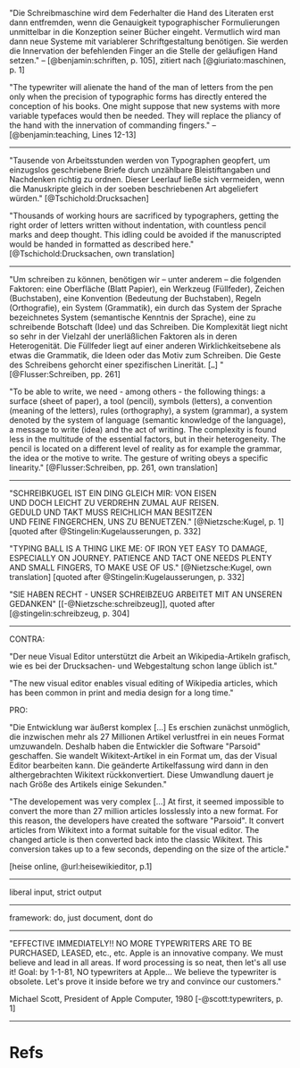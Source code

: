 "Die Schreibmaschine wird dem Federhalter die Hand des Literaten erst dann entfremden, 
wenn die Genauigkeit typographischer Formulierungen unmittelbar in die Konzeption seiner Bücher eingeht. 
Vermutlich wird man dann neue Systeme mit variablerer Schriftgestaltung benötigen. 
Sie werden die Innervation der befehlenden Finger an die Stelle der geläufigen Hand setzen." – [@benjamin:schriften, p. 105], zitiert nach [@giuriato:maschinen, p. 1]

"The typewriter will alienate the hand of the man of letters from the pen only when the precision of typographic forms has directly entered the conception of his books. 
One might suppose that new systems with more variable typefaces would then be needed. 
They will replace the pliancy of the hand with the innervation of commanding fingers." – [@benjamin:teaching, Lines 12-13]

---

"Tausende von Arbeitsstunden werden von Typographen geopfert, 
um einzugslos geschriebene Briefe durch unzählbare Bleistiftangaben
und Nachdenken richtig zu ordnen.
Dieser Leerlauf ließe sich vermeiden, wenn die Manuskripte gleich
in der soeben beschriebenen Art abgeliefert würden."
[@Tschichold:Drucksachen]

"Thousands of working hours are sacrificed by typographers,
getting the right order of letters written without indentation,
with countless pencil marks and deep thought.
This idling could be avoided if the manuscripted would be
handed in formatted as described here."
[@Tschichold:Drucksachen, own translation]

---

"Um schreiben zu können, benötigen wir – unter anderem – die folgenden Faktoren: 
eine Oberfläche (Blatt Papier),
ein Werkzeug (Füllfeder),
Zeichen (Buchstaben),
eine Konvention (Bedeutung der Buchstaben),
Regeln (Orthografie),
ein System (Grammatik),
ein durch das System der Sprache bezeichnetes System (semantische Kenntnis der Sprache),
eine zu schreibende Botschaft (Idee)
und das Schreiben.
Die Komplexität liegt nicht so sehr in der Vielzahl der unerläßlichen Faktoren als in
deren Heterogenität.
Die Füllfeder liegt auf einer anderen Wirklichkeitsebene als etwas die Grammatik, die Ideen oder das Motiv zum Schreiben.
Die Geste des Schreibens gehorcht einer spezifischen Linerität. [`…`]
"
[@Flusser:Schreiben, pp. 261]

"To be able to write, we need - among others - the following things:
a surface (sheet of paper),
a tool (pencil),
symbols (letters),
a convention (meaning of the letters),
rules (orthography),
a system (grammar),
a system denoted by the system of language (semantic knowledge of the language),
a message to write (idea)
and the act of writing.
The complexity is found less in the multitude of the essential factors, but in their heterogeneity.
The pencil is located on a different level of reality as for example the grammar, the idea or the motive to write.
The gesture of writing obeys a specific linearity."
[@Flusser:Schreiben, pp. 261, own translation]

---

"SCHREIBKUGEL IST EIN DING GLEICH MIR: VON EISEN  
UND DOCH LEICHT ZU VERDREHN ZUMAL AUF REISEN.  
GEDULD UND TAKT MUSS REICHLICH MAN BESITZEN  
UND FEINE FINGERCHEN, UNS ZU BENUETZEN."
[@Nietzsche:Kugel, p. 1] [quoted after @Stingelin:Kugelausserungen, p. 332]

"TYPING BALL IS A THING LIKE ME: OF IRON
YET EASY TO DAMAGE, ESPECIALLY ON JOURNEY.
PATIENCE AND TACT ONE NEEDS PLENTY
AND SMALL FINGERS, TO MAKE USE OF US."
[@Nietzsche:Kugel, own translation] [quoted after @Stingelin:Kugelausserungen, p. 332]

"SIE HABEN RECHT - UNSER SCHREIBZEUG ARBEITET MIT AN UNSEREN GEDANKEN"
[[-@Nietzsche:schreibzeug]], 
quoted after [@stingelin:schreibzeug, p. 304]

---

CONTRA: 

"Der neue Visual Editor unterstützt die Arbeit an Wikipedia-Artikeln grafisch, wie es bei der Drucksachen- und Webgestaltung schon lange üblich ist."

"The new visual editor enables visual editing of Wikipedia articles, 
which has been common in print and media design for a long time."

PRO:

"Die Entwicklung war äußerst komplex […] Es erschien zunächst unmöglich, die inzwischen mehr als 27 Millionen Artikel verlustfrei in ein neues Format umzuwandeln. Deshalb haben die Entwickler die Software "Parsoid" geschaffen. Sie wandelt Wikitext-Artikel in ein Format um, das der Visual Editor bearbeiten kann. Die geänderte Artikelfassung wird dann in den althergebrachten Wikitext rückkonvertiert. Diese Umwandlung dauert je nach Größe des Artikels einige Sekunden."

"The developement was very complex […] At first, it seemed impossible to convert the more than 27 million articles losslessly into a new format. For this reason, the developers have created the software "Parsoid".
It convert articles from Wikitext into a format suitable for the visual editor.
The changed article is then converted back into the classic Wikitext. This conversion takes up to a few seconds, depending on the size of the article."

[heise online, @url:heisewikieditor, p.1]

---

liberal input, strict output

---

framework: do, just document, dont do

---

"EFFECTIVE IMMEDIATELY!! NO MORE TYPEWRITERS ARE TO BE PURCHASED, LEASED, etc., etc. Apple is an innovative company. We must believe and lead in all areas. If word processing is so neat, then let's all use it! Goal: by 1-1-81, NO typewriters at Apple... We believe the typewriter is obsolete. Let's prove it inside before we try and convince our customers."

Michael Scott, President of Apple Computer, 1980 [-@scott:typewriters, p. 1]

---

# Refs